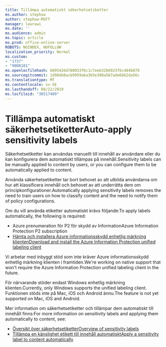 ```yaml
---
title: Tillämpa automatiskt säkerhetsetiketter
ms.author: stephow
author: stephow-MSFT
manager: laurawi
ms.date: ''
ms.audience: admin
ms.topic: article
ms.prod: office-online-server
ROBOTS: NOINDEX, NOFOLLOW
localization_priority: Normal
ms.custom:
- "1737"
- "9000181"
ms.openlocfilehash: b095426d780033f6c1c7eeb320d923f6c484b078
ms.sourcegitcommit: 1d98db8acb9959aba3b5e308a567ade6b62da56c
ms.translationtype: MT
ms.contentlocale: sv-SE
ms.lasthandoff: 08/22/2019
ms.locfileid: "36517409"
---
```

# <a name="auto-apply-sensitivity-labels"></a><span data-ttu-id="6d575-102">Tillämpa automatiskt säkerhetsetiketter</span><span class="sxs-lookup"><span data-stu-id="6d575-102">Auto-apply sensitivity labels</span></span>

<span data-ttu-id="6d575-103">Säkerhetsetiketter kan användas manuellt till innehåll av användare eller du kan konfigurera dem automatiskt tillämpas på innehåll.</span><span class="sxs-lookup"><span data-stu-id="6d575-103">Sensitivity labels can be manually applied to content by users, or you can configure them to be automatically applied to content.</span></span>

<span data-ttu-id="6d575-104">Använda säkerhetsetiketter tar bort behovet av att utbilda användarna om hur att klassificera innehåll och behovet av att underrätta dem om principkonfigurationer.</span><span class="sxs-lookup"><span data-stu-id="6d575-104">Automatically applying sensitivity labels removes the need to train users on how to classify content and the need to notify them of policy configurations.</span></span>

<span data-ttu-id="6d575-105">Om du vill använda etiketter automatiskt krävs följande:</span><span class="sxs-lookup"><span data-stu-id="6d575-105">To apply labels automatically, the following is required:</span></span>

- <span data-ttu-id="6d575-106">Azure prenumeration för P2 för skydd av Information</span><span class="sxs-lookup"><span data-stu-id="6d575-106">Azure Information Protection P2 subscription</span></span>
- [<span data-ttu-id="6d575-107">Hämta och installera Azure informationsskydd enhetlig märkning klienten</span><span class="sxs-lookup"><span data-stu-id="6d575-107">Download and install the Azure Information Protection unified labeling client</span></span>](https://docs.microsoft.com/azure/information-protection/rms-client/install-unifiedlabelingclient-app)

<span data-ttu-id="6d575-108">Vi arbetar med inbyggt stöd som inte kräver Azure informationsskydd enhetlig märkning klienten i framtiden.</span><span class="sxs-lookup"><span data-stu-id="6d575-108">We're working on native support that won't require the Azure Information Protection unified labeling client in the future.</span></span>

<span data-ttu-id="6d575-109">För närvarande stöder endast Windows enhetlig märkning klienten.</span><span class="sxs-lookup"><span data-stu-id="6d575-109">Currently, only Windows supports the unified labeling client.</span></span>  <span data-ttu-id="6d575-110">Funktionen stöds inte på Mac, iOS och Android ännu.</span><span class="sxs-lookup"><span data-stu-id="6d575-110">The feature is not yet supported on Mac, iOS and Android.</span></span>

<span data-ttu-id="6d575-111">Mer information om säkerhetsetiketter och tillämpar dem automatiskt till innehåll finns:</span><span class="sxs-lookup"><span data-stu-id="6d575-111">For more information on sensitivity labels and applying them automatically to content,  see:</span></span>

- [<span data-ttu-id="6d575-112">Översikt över säkerhetsetiketter</span><span class="sxs-lookup"><span data-stu-id="6d575-112">Overview of sensitivity labels</span></span>](https://docs.microsoft.com/office365/securitycompliance/sensitivity-labels)
- [<span data-ttu-id="6d575-113">Tillämpa en känslighet etikett till innehåll automatiskt</span><span class="sxs-lookup"><span data-stu-id="6d575-113">Apply a sensitivity label to content automatically</span></span>](https://docs.microsoft.com/office365/securitycompliance/apply_sensitivity_label_automatically)